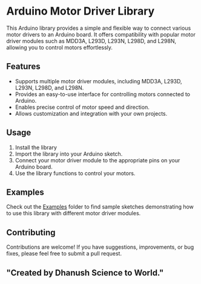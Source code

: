 # Arduino Motor Driver Library

This Arduino library provides a simple and flexible way to connect various motor drivers to an Arduino board. It offers compatibility with popular motor driver modules such as MDD3A, L293D, L293N, L298D, and L298N, allowing you to control motors effortlessly.

## Features

- Supports multiple motor driver modules, including MDD3A, L293D, L293N, L298D, and L298N.
- Provides an easy-to-use interface for controlling motors connected to Arduino.
- Enables precise control of motor speed and direction.
- Allows customization and integration with your own projects.

## Usage

1. Install the library
2. Import the library into your Arduino sketch.
3. Connect your motor driver module to the appropriate pins on your Arduino board.
4. Use the library functions to control your motors.

## Examples

Check out the [Examples](link-to-examples-folder) folder to find sample sketches demonstrating how to use this library with different motor driver modules.

## Contributing

Contributions are welcome! If you have suggestions, improvements, or bug fixes, please feel free to submit a pull request.

## "Created by Dhanush Science to World."

